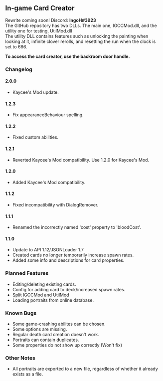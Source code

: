 ## In-game Card Creator ##
Rewrite coming soon!
Discord: **IngoH#3923**<br>
The GitHub repository has two DLLs. The main one, IGCCMod.dll, and the utility one for testing, UtilMod.dll<br>
The utility DLL contains features such as unlocking the painting when looking at it, infinite clover rerolls, and resetting the run when the clock is set to 666.

**To access the card creator, use the backroom door handle.**<br>

### Changelog ###

#### 2.0.0
- Kaycee's Mod update.

#### 1.2.3
- Fix appearanceBehaviour spelling.

#### 1.2.2
- Fixed custom abilities.

#### 1.2.1
- Reverted Kaycee's Mod compatibility. Use 1.2.0 for Kaycee's Mod.

#### 1.2.0
- Added Kaycee's Mod compatibility.

#### 1.1.2
- Fixed incompatibility with DialogRemover.

#### 1.1.1
- Renamed the incorrectly named 'cost' property to 'bloodCost'.

#### 1.1.0
- Update to API 1.12/JSONLoader 1.7
- Created cards no longer temporarily increase spawn rates.
- Added some info and descriptions for card properties.

### Planned Features ###
- Editing/deleting existing cards.
- Config for adding card to deck/increased spawn rates.
- Split IGCCMod and UtilMod
- Loading portraits from online database.

### Known Bugs ###
- Some game-crashing abilites can be chosen.
- Some options are missing.
- Regular death card creation doesn't work.
- Portraits can contain duplicates.
- Some properties do not show up correctly (Won't fix)

### Other Notes ###
- All portraits are exported to a new file, regardless of whether it already exists as a file.
